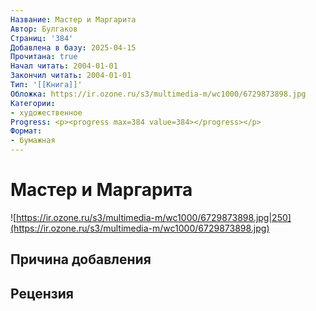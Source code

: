 ```yaml
---
Название: Мастер и Маргарита
Автор: Булгаков
Страниц: '384'
Добавлена в базу: 2025-04-15
Прочитана: true
Начал читать: 2004-01-01
Закончил читать: 2004-01-01
Тип: '[[Книга]]'
Обложка: https://ir.ozone.ru/s3/multimedia-m/wc1000/6729873898.jpg
Категории:
- художественное
Progress: <p><progress max=384 value=384></progress></p>
Формат:
- бумажная
---
```

# Мастер и Маргарита

![https://ir.ozone.ru/s3/multimedia-m/wc1000/6729873898.jpg|250](https://ir.ozone.ru/s3/multimedia-m/wc1000/6729873898.jpg)

## Причина добавления


## Рецензия